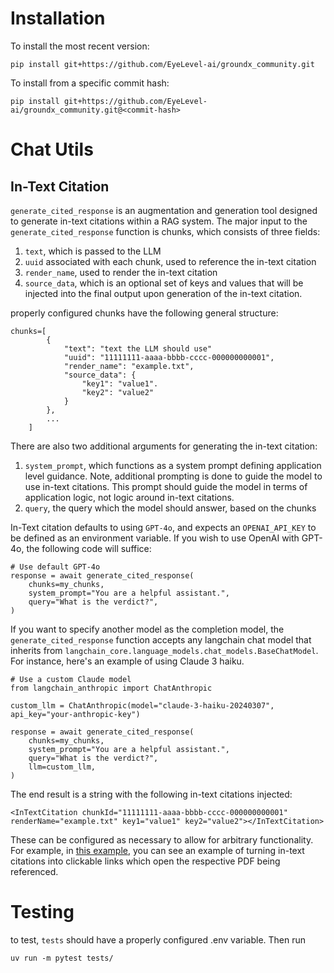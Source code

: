 # Installation

To install the most recent version:
```
pip install git+https://github.com/EyeLevel-ai/groundx_community.git
```

To install from a specific commit hash:
```
pip install git+https://github.com/EyeLevel-ai/groundx_community.git@<commit-hash>
```

# Chat Utils

## In-Text Citation
`generate_cited_response` is an augmentation and generation tool designed to generate in-text citations within a RAG system. The major input to the `generate_cited_response` function is chunks, which consists of three fields:
1. `text`, which is passed to the LLM
1. `uuid` associated with each chunk, used to reference the in-text citation
1. `render_name`, used to render the in-text citation
1. `source_data`, which is an optional set of keys and values that will be injected into the final output upon generation of the in-text citation.

properly configured chunks have the following general structure:
```
chunks=[
        {
            "text": "text the LLM should use"
            "uuid": "11111111-aaaa-bbbb-cccc-000000000001",
            "render_name": "example.txt",
            "source_data": {
                "key1": "value1".
                "key2": "value2"
            }
        },
        ...
    ]
```

There are also two additional arguments for generating the in-text citation:
1. `system_prompt`, which functions as a system prompt defining application level guidance. Note, additional prompting is done to guide the model to use in-text citations. This prompt should guide the model in terms of application logic, not logic around in-text citations.
1. `query`, the query which the model should answer, based on the chunks

In-Text citation defaults to using `GPT-4o`, and expects an `OPENAI_API_KEY` to be defined as an environment variable. If you wish to use OpenAI with GPT-4o, the following code will suffice:

```
# Use default GPT-4o
response = await generate_cited_response(
    chunks=my_chunks,
    system_prompt="You are a helpful assistant.",
    query="What is the verdict?",
)
```

If you want to specify another model as the completion model, the `generate_cited_response` function accepts any langchain chat model that inherits from `langchain_core.language_models.chat_models.BaseChatModel`. For instance, here's an example of using Claude 3 haiku.

```
# Use a custom Claude model
from langchain_anthropic import ChatAnthropic

custom_llm = ChatAnthropic(model="claude-3-haiku-20240307", api_key="your-anthropic-key")

response = await generate_cited_response(
    chunks=my_chunks,
    system_prompt="You are a helpful assistant.",
    query="What is the verdict?",
    llm=custom_llm,
)
```

The end result is a string with the following in-text citations injected:
```
<InTextCitation chunkId="11111111-aaaa-bbbb-cccc-000000000001" renderName="example.txt" key1="value1" key2="value2"></InTextCitation>
```

These can be configured as necessary to allow for arbitrary functionality. For example, in [this example](https://github.com/EyeLevel-ai/groundx_community/blob/main/examples/rag_in_text_citation.ipynb), you can see an example of turning in-text citations into clickable links which open the respective PDF being referenced.

# Testing

to test, `tests` should have a properly configured .env variable. Then run

```uv run -m pytest tests/```

